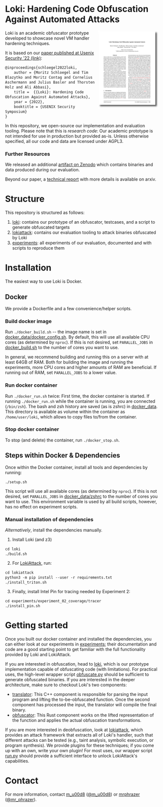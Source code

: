 # Loki: Hardening Code Obfuscation Against Automated Attacks
<a href="https://www.usenix.org/conference/usenixsecurity22/presentation/schloegel"> <img align="right" width="200"  src="pictures/first_page.png"> </a>


Loki is an academic obfuscator prototype developed to showcase novel VM handler hardening techniques.

It is based on our [paper published at Usenix Security '22 (link)](https://www.usenix.org/conference/usenixsecurity22/presentation/schloegel):

```
@inproceedings{schloegel2022loki,
    author = {Moritz Schloegel and Tim Blazytko and Moritz Contag and Cornelius Aschermann and Julius Basler and Thorsten Holz and Ali Abbasi},
    title =  {{Loki}: Hardening Code Obfuscation Against Automated Attacks},
    year = {2022},
    booktitle = {USENIX Security Symposium} 
}
```

In this repository, we open-source our implementation and evaluation tooling. Please note that this is _research code_: Our academic prototype is not intended for use in production but provided as-is. Unless otherwise specified, all our code and data are licensed under AGPL3.

### Further Resources

We released an additional [artifact on Zenodo](https://zenodo.org/record/6686932) which contains binaries and data produced during our evaluation.

Beyond our paper, a [technical report](https://arxiv.org/abs/2106.08913) with more details is available on arxiv.


# Structure
This repository is structured as follows:

1) [loki](./loki): contains our prototype of an obfuscator, testcases, and a script to generate obfuscated targets
2) [lokiattack](./lokiattack): contains our evaluation tooling to attack binaries obfuscated by Loki
3) [experiments](./experiments): all experiments of our evaluation, documented and with scripts to reproduce them


# Installation

The easiest way to use Loki is Docker.
## Docker
We provide a Dockerfile and a few convenience/helper scripts.

### Build docker image
Run `./docker_build.sh` -- the image name is set in [docker_data/docker_config.sh](docker_data/docker_config.sh). By default, this will use all available CPU cores (as determined by `nproc`). If this is not desired, set `PARALLEL_JOBS` in [docker_build.sh](docker_build.sh) to the number of cores you want to use.

In general, we recommend building and running this on a server with at least 64GB of RAM. Both for building the image and running the experiments, more CPU cores and higher amounts of RAM are beneficial. If running out of RAM, set `PARALLEL_JOBS` to a lower value.

### Run docker container
Run `./docker_run.sh` twice: First time, the docker container is started. If running `./docker_run.sh` while the container is running, you are connected (`/bin/zsh`). The bash and zsh history are saved (as is zshrc) in [docker_data](./docker_data). This directory is available as volume within the container as `/home/user/loki`, which allows to copy files to/from the container.

### Stop docker container
To stop (and delete) the container, run `./docker_stop.sh`.

## Steps within Docker & Dependencies
Once within the Docker container, install all tools and dependencies by running:
```
./setup.sh
```
This script will use all available cores (as determined by `nproc`). If this is not desired, set `PARALLEL_JOBS` in [docker_data/zshrc](docker_data/zshrc) to the number of cores you want to use. This environment variable is used by all build scripts, however, has no effect on experiment scripts.

### Manual installation of dependencies

_Alternatively_, install the dependencies manually.

1. Install Loki (and z3)
```
cd loki
./build.sh
```
2. For [LokiAttack](./lokiattack/), run:
```
cd lokiattack
python3 -m pip install --user -r requirements.txt
./install_triton.sh
```
3. Finally, install Intel Pin for tracing needed by Experiment 2:
```
cd experiments/experiment_02_coverage/tracer
./install_pin.sh
```


# Getting started

Once you built our docker container and installed the dependencies, you can either look at our experiments in [experiments](./experiments/); their documentation and code are a good starting point to get familiar with the full functionality provided by Loki and LokiAttack.

If you are interested in obfuscation, head to [loki](./loki), which is our prototype implementation capable of obfuscating code (with limitations). For practical uses, the high-level wrapper script [obfuscate.py](./loki/obfuscate.py) should be sufficient to generate obfuscated binaries. If you are interested in the deeper architecture, make sure to checkout Loki's two components:
* [translator](./loki/translator/): This C++ component is responsible for parsing the input program and lifting the to-be-obfuscated function. Once the second component has processed the input, the translator will compile the final binary.
* [obfuscator](./loki/obfuscator/): This Rust component works on the lifted representation of the function and applies the actual obfuscation transformations.

If you are more interested in deobfuscation, look at [lokiattack](./lokiattack/), which provides an attack framework that extracts all of Loki's handler, such that different attacks can be tested (e.g., taint analysis, symbolic execution, or program synthesis). We provide plugins for these techniques; if you come up with an own, write your own plugin! For most uses, our wrapper script [run.py](./lokiattack/run.py) should provide a sufficient interface to unlock LokiAttack's capabilities.

# Contact

For more information, contact [m_u00d8](https://github.com/mu00d8) ([@m_u00d8](https://twitter.com/m_u00d8)) or [mrphrazer](https://github.com/mrphrazer) ([@mr_phrazer](https://twitter.com/mr_phrazer)).


